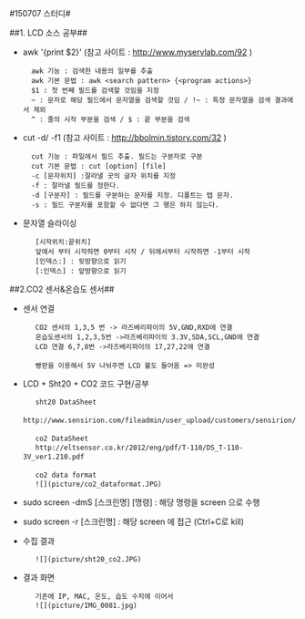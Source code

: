 #150707 스터디#

##1. LCD 소스 공부##

- awk '{print $2}' (참고 사이트 : http://www.myservlab.com/92 ) 

        awk 기능 : 검색한 내용의 일부를 추출  
        awk 기본 문법 : awk <search pattern> {<program actions>}  
        $1 : 첫 번째 필드를 검색할 것임을 지정  
        ~ : 문자로 해당 필드에서 문자열을 검색할 것임 / !~ : 특정 문자열을 검색 결과에서 제외  
        ^ : 줄의 시작 부분을 검색 / $ : 끝 부분을 검색  

- cut -d/ -f1 (참고 사이트 : http://bbolmin.tistory.com/32 )  

        cut 기능 : 파일에서 필드 추출. 필드는 구분자로 구분  
        cut 기본 문법 : cut [option] [file]  
        -c [문자위치] :잘라낼 곳의 글자 위치를 지정  
        -f : 잘라낼 필드를 정한다.  
        -d [구분자] : 필드를 구분하는 문자를 지정. 디폴트는 탭 문자.  
        -s : 필드 구분자를 포함할 수 없다면 그 행은 하지 않는다.  

- 문자열 슬라이싱

         [시작위치:끝위치]
         앞에서 부터 시작하면 0부터 시작 / 뒤에서부터 시작하면 -1부터 시작
         [인덱스:] : 뒷방향으로 읽기
         [:인덱스] : 앞방향으로 읽기
        

##2.CO2 센서&온습도 센서##

- 센서 연결  

         CO2 센서의 1,3,5 번 -> 라즈베리파이의 5V,GND,RXD에 연결
         온습도센서의 1,2,3,5번 ->라즈베리파이의 3.3V,SDA,SCL,GND에 연결
         LCD 연결 6,7,8번 ->라즈베리파이의 17,27,22에 연결
         
         빵판을 이용해서 5V 나눠주면 LCD 불도 들어옴 => 미완성
         
- LCD + Sht20 + CO2 코드 구현/공부

         sht20 DataSheet
         http://www.sensirion.com/fileadmin/user_upload/customers/sensirion/Dokumente/Humidity/Sensirion_Humidity_SHT20_Datasheet_V3.pdf
         
         co2 DataSheet
         http://eltsensor.co.kr/2012/eng/pdf/T-110/DS_T-110-3V_ver1.210.pdf
         
         co2 data format
         ![](picture/co2_dataformat.JPG)

- sudo screen -dmS [스크린명] [명령] : 해당 명령을 screen 으로 수행
- sudo screen -r [스크린명] : 해당 screen 에 접근 (Ctrl+C로 kill)
- 수집 결과

         ![](picture/sht20_co2.JPG) 
- 결과 화면

         기존에 IP, MAC, 온도, 습도 수치에 이어서
         ![](picture/IMG_0081.jpg)
